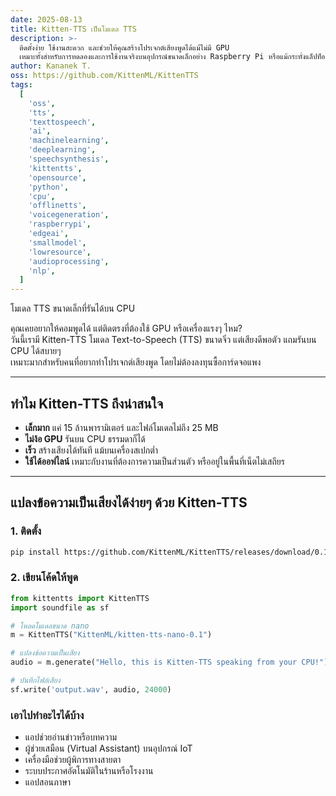 ```yaml
---
date: 2025-08-13
title: Kitten-TTS เป็นโมเดล TTS
description: >-
  ติดตั้งง่าย ใช้งานสะดวก และช่วยให้คุณสร้างโปรเจกต์เสียงพูดได้แม้ไม่มี GPU
  เหมาะทั้งสำหรับการทดลองและการใช้งานจริงบนอุปกรณ์ขนาดเล็กอย่าง Raspberry Pi หรือแม้กระทั่งแล็ปท็อปเครื่องเก่า
author: Kananek T.
oss: https://github.com/KittenML/KittenTTS
tags:
  [
    'oss',
    'tts',
    'texttospeech',
    'ai',
    'machinelearning',
    'deeplearning',
    'speechsynthesis',
    'kittentts',
    'opensource',
    'python',
    'cpu',
    'offlinetts',
    'voicegeneration',
    'raspberrypi',
    'edgeai',
    'smallmodel',
    'lowresource',
    'audioprocessing',
    'nlp',
  ]
---
```


โมเดล TTS ขนาดเล็กที่รันได้บน CPU

คุณเคยอยากให้คอมพูดได้ แต่ติดตรงที่ต้องใช้ GPU หรือเครื่องแรงๆ ไหม?  
วันนี้เรามี Kitten-TTS โมเดล Text-to-Speech (TTS) ขนาดจิ๋ว แต่เสียงดีพอตัว แถมรันบน CPU ได้สบายๆ  
เหมาะมากสำหรับคนที่อยากทำโปรเจกต์เสียงพูด โดยไม่ต้องลงทุนซื้อการ์ดจอแพง

---

## ทำไม Kitten-TTS ถึงน่าสนใจ

- **เล็กมาก** แค่ 15 ล้านพารามิเตอร์ และไฟล์โมเดลไม่ถึง 25 MB
- **ไม่ง้อ GPU** รันบน CPU ธรรมดาก็ได้
- **เร็ว** สร้างเสียงได้ทันที แม้บนเครื่องสเปกต่ำ
- **ใช้ได้ออฟไลน์** เหมาะกับงานที่ต้องการความเป็นส่วนตัว หรืออยู่ในพื้นที่เน็ตไม่เสถียร

---

## แปลงข้อความเป็นเสียงได้ง่ายๆ ด้วย Kitten-TTS

### 1. ติดตั้ง

```bash
pip install https://github.com/KittenML/KittenTTS/releases/download/0.1/kittentts-0.1.0-py3-none-any.whl
```

### 2. เขียนโค้ดให้พูด

```python
from kittentts import KittenTTS
import soundfile as sf

# โหลดโมเดลขนาด nano
m = KittenTTS("KittenML/kitten-tts-nano-0.1")

# แปลงข้อความเป็นเสียง
audio = m.generate("Hello, this is Kitten-TTS speaking from your CPU!")

# บันทึกไฟล์เสียง
sf.write('output.wav', audio, 24000)
```

### เอาไปทำอะไรได้บ้าง

- แอปช่วยอ่านข่าวหรือบทความ
- ผู้ช่วยเสมือน (Virtual Assistant) บนอุปกรณ์ IoT
- เครื่องมือช่วยผู้พิการทางสายตา
- ระบบประกาศอัตโนมัติในร้านหรือโรงงาน
- แอปสอนภาษา
